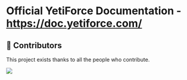 # Official YetiForce Documentation - https://doc.yetiforce.com/

## 👥 Contributors

This project exists thanks to all the people who contribute. 

<a href="https://github.com/YetiForceCompany/YetiForceDoc/graphs/contributors">
<img src="https://contrib.rocks/image?repo=YetiForceCompany/YetiForceDoc" />
</a>
